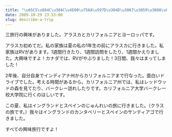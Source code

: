 ```yaml
---
title: "\u65C5\u884C\u304C\u4E00\u756A\u597D\u304D\u3067\u3059\u3088\uFF01"
date: 2009-10-29 23:53:00
slug: describe-a-trip
---
```

三旅行の興味がありました。アラスカとカリフォルニアとヨーロッパです。

アラスカ初めてだ。私の家族は夏の私の1年生の前にアラスカに行きました。私家族はRVがあります。1週間行きたり、1週間訪問をしたり、1週間かえりました。大興味ですよ！カナダでは、RVがやぶりました！3日間、我々はまってしました！

<!--more-->

2年後、自分自身でインディアナ州からカリフォルニアまで行なった。面白いドライブでした。考える時間があるから。カリフォルニア州では、私はレッドウッドの森を見てたり、バークレー訪れしたりです。カリフォルニア大学バークレー校大学院に行くのほしいです。

この夏、私はイングランドとスペインのじゅんれいの旅に行きました。（クラスの旅です。）我々はイングランドのカンタベリーとスペインのサンティアゴで行きました。

すべての興味旅行ですよ！
